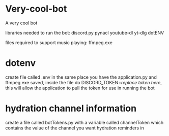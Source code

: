 # Very-cool-bot
A very cool bot

libraries needed to run the bot:
discord.py
pynacl
youtube-dl
yt-dlg
dotENV

files required to support music playing: 
ffmpeg.exe

# dotenv
create file called .env in the same place you have the application.py and ffmpeg.exe saved, inside the file do DISCORD_TOKEN=*replace token here*, this will allow the application to pull the token for use in running the bot 

# hydration channel information
create a file called botTokens.py with a variable called channelToken which contains the value of the channel you want hydration reminders in
